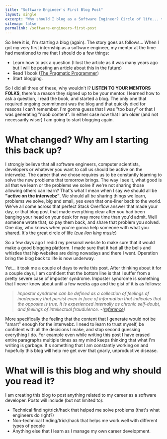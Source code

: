 ```yaml
---
title: "Software Engineer's First Blog Post"
layout: single
excerpt: "Why should I blog as a Software Engineer? Circle of life... that's why"
sitemap: false
permalink: /software-engineers-first-post
---
```


So here it is, I'm starting a blog (again). The story goes as follows... When I got my very first internship as a software engineer, my mentor at the time had mentioned to me that I should do a few things:

* Learn how to ask a question (I lost the article as it was many years ago but I will be posting an article about this in the future)
* Read 1 book (<a  href="https://www.amazon.com/gp/product/020161622X/ref=as_li_tl?ie=UTF8&camp=1789&creative=9325&creativeASIN=020161622X&linkCode=as2&tag=onespeed-20&linkId=e287c6f5d30b5c9fe925a6993ab57887">The Pragmatic Programmer</a><img src="//ir-na.amazon-adsystem.com/e/ir?t=onespeed-20&l=am2&o=1&a=020161622X" width="1" height="1" border="0" alt="" style="border:none !important; margin:0px !important;" />)
* Start blogging.

So I did all three of these, why wouldn't I? **LISTEN TO YOUR MENTORS FOLKS**, there's a reason they signed up to be your mentor. I learned how to ask a question, I read the book, and started a blog. The only one that required ongoing commitment was the blog and that quickly died for reasons I can't remember. I'm gonna guess that I was "too busy" or that I was generating "noob content". In either case now that I am older (and not necessarily wiser) I am going to start blogging again.

# What changed? Why am I starting this back up?

I strongly believe that all software engineers, computer scientists, developers or whatever you want to call us should be active on the interwebz. The career that we chose requires us to be constantly learning to solve the new problems that tomorrow brings. The way I see it, what good is all that we learn or the problems we solve if we're not sharing those allowing others can learn? That's what I mean when I say we should all be **"active on the interwebz"**. We should all be sharing things we learn, problems we solve, big and small, yes even that one-liner back to the world. We've all come across that perfect Stack Overflow answer that made your day, or that blog post that made everything clear after you had been banging your head on your desk for way more time than you'd admit. Well someone wrote that, so pay them back, and share that problem you solved. One day, who knows when you're gonna help someone with what you shared. It's the great circle of life (*cue lion king music*)

So a few days ago I redid my personal website to make sure that it would make a good blogging platform. I made sure that it had all the bells and whistles that hip websites are doing nowadays and there I went. Operation bring the blog back to life is now underway.

Yet... it took me a couple of days to write this post. After thinking about it for a couple days, I am confident that the bottom line is that I suffer from a pretty severe case of imposter syndrome. Imposter syndrome is something that I never knew about until a few weeks ago and the gist of it is as follows:

> *Impostor syndrome can be defined as a collection of feelings of inadequacy that persist even in face of information that indicates that the opposite is true. It is experienced internally as chronic self-doubt, and feelings of intellectual fraudulence. -([reference](https://counseling.caltech.edu/general/InfoandResources/Impostor))*

More specifically the feeling that the content that I generate would not be "smart" enough for the interwebz. I need to learn to trust myself, be confident with all the decisions I make, and stop second guessing everything I do. For example even while writing this post I have erased entire paragraphs multiple times as my mind keeps thinking that what I'm writing is garbage. It's something that I am constantly working on and hopefully this blog will help me get over that gnarly, unproductive disease.

# What will is this blog and why should you read it?

I am creating this blog to post anything related to my career as a software developer. Posts will include (but not limited to):

* Technical finding/trick/hack that helped me solve problems (that's what engineers do right?)
* Non-technical finding/trick/hack that helps me work well with different types of people
* Anything else that I learn as I manage my own career development.
